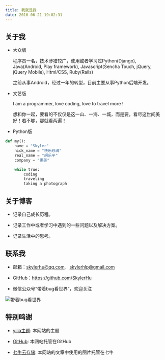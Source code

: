 ```yaml
---
title: 我就是我
date: 2016-06-21 19:02:31
---
```

## 关于我

* 大众版

	程序员一名，技术涉猎较广，使用或者学习过Python(Django), Java(Android, Play framework), Javascript(Sencha Touch, jQuery, jQuery Mobile), Html/CSS, Ruby(Rails)

	之前从事Android，经过一年的转型，目前主要从事Python后端开发。
	
* 文艺版
    
    I am a programmer, love coding, love to travel more !

    想和你一起，要看的不仅仅是这一山、一海、一城，而是要，看尽这世间美好！若不够，那就看两遍！

* Python版

```python
def my():
    name = "Skyler"
    nick_name = "快乐悲魂"
    real_name = "胡乐平"
    company = "更美"	

    while true:
        coding
        traveling
        taking a photograph
```

## 关于博客

* 记录自己成长历程。

* 记录工作中或者学习中遇到的一些问题以及解决方案。 

* 记录生活中的思考。


## 联系我

* 邮箱：<skylerhu@qq.com>, &nbsp;&nbsp;<skylerhlp@gmail.com>

* GitHub：<https://github.com/SkylerHu>

* 微信公众号“带着bug看世界”，欢迎关注

![带着bug看世界](http://7xpdkx.com1.z0.glb.clouddn.com/img/icon/qrcode_for_gh_82e51e608b99_258.jpg)


## 特别鸣谢

* [yilia主题](https://github.com/litten/hexo-theme-yilia): 本网站的主题

* [GitHub](https://github.com): 本网站托管在GitHub

* [七牛云存储](http://www.qiniu.com/): 本网站的文章中使用的图片托管在七牛
